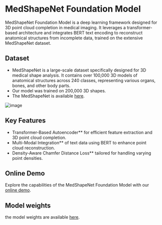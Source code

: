 # MedShapeNet Foundation Model

MedShapeNet Foundation Model is a deep learning framework designed for 3D point cloud completion in medical imaging. It leverages a transformer-based architecture and integrates BERT text encoding to reconstruct anatomical structures from incomplete data, trained on the extensive MedShapeNet dataset.

## Dataset

- MedShapeNet is a large-scale dataset specifically designed for 3D medical shape analysis. It contains over 100,000 3D models of anatomical structures across 240 classes, representing various organs, bones, and other body parts.
- Our model was trained on 200,000 3D shapes.
- The MedShapeNet is available [here](https://github.com/GLARKI/MedShapeNet2.0).

![image](https://github.com/user-attachments/assets/eca9600c-d668-4c76-9999-36642c05a595)


## Key Features
- Transformer-Based Autoencoder** for efficient feature extraction and 3D point cloud completion.
- Multi-Modal Integration** of text data using BERT to enhance point cloud reconstruction.
- Density-Aware Chamfer Distance Loss** tailored for handling varying point densities.

## Online Demo
Explore the capabilities of the MedShapeNet Foundation Model with our [online demo](http://gpuserver.di.uminho.pt:36124/).

## Model weights
the model weights are available [here]([https://drive.google.com/file/d/1cUguCgsUqKczIZI6bAta05huP69_J5Ok/view?usp=drive_link](https://uni-duisburg-essen.sciebo.de/s/j459KveLeZ98qBc/download)).
